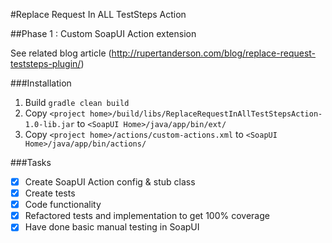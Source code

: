 #Replace Request In ALL TestSteps Action

##Phase 1 : Custom SoapUI Action extension

See related blog article (http://rupertanderson.com/blog/replace-request-teststeps-plugin/)

###Installation

1. Build `gradle clean build` 
2. Copy `<project home>/build/libs/ReplaceRequestInAllTestStepsAction-1.0-lib.jar` to `<SoapUI Home>/java/app/bin/ext/`
2. Copy `<project home>/actions/custom-actions.xml` to `<SoapUI Home>/java/app/bin/actions/`

###Tasks
- [x] Create SoapUI Action config & stub class
- [x] Create tests
- [x] Code functionality
- [x] Refactored tests and implementation to get 100% coverage
- [x] Have done basic manual testing in SoapUI